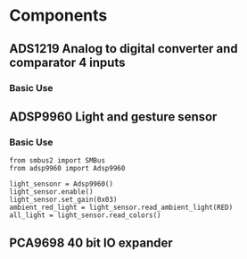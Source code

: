 # Components

## ADS1219 Analog to digital converter and comparator 4 inputs
### Basic Use 

## ADSP9960 Light and gesture sensor
### Basic Use
```
from smbus2 import SMBus
from adsp9960 import Adsp9960

light_sensonr = Adsp9960()
light_sensor.enable()
light_sensor.set_gain(0x03)
ambient_red_light = light_sensor.read_ambient_light(RED)
all_light = light_sensor.read_colors()
```

## PCA9698 40 bit IO expander

